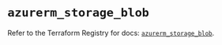 # `azurerm_storage_blob`

Refer to the Terraform Registry for docs: [`azurerm_storage_blob`](https://registry.terraform.io/providers/hashicorp/azurerm/3.104.2/docs/resources/storage_blob).
